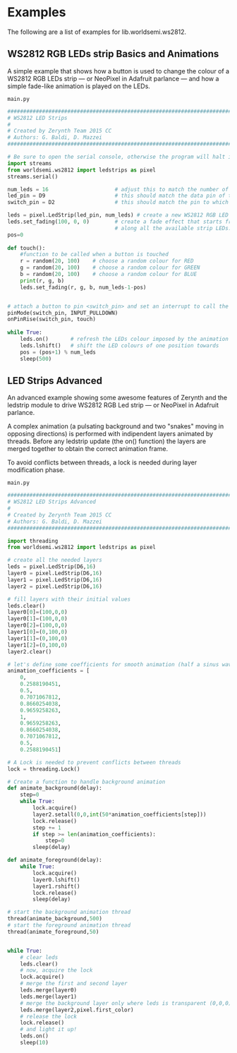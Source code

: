# Examples

The following are a list of examples for lib.worldsemi.ws2812.

## WS2812 RGB LEDs strip Basics and Animations


A simple example that shows how a button is used to change the colour of a WS2812 RGB LEDs strip — or NeoPixel in Adafruit parlance — and how a simple fade-like animation is played on the LEDs.


```main.py```

```python
################################################################################
# WS2812 LED Strips
#
# Created by Zerynth Team 2015 CC
# Authors: G. Baldi, D. Mazzei
################################################################################

# Be sure to open the serial console, otherwise the program will halt if the console buffer is full. 
import streams
from worldsemi.ws2812 import ledstrips as pixel
streams.serial()

num_leds = 16                     # adjust this to match the number of LEDs on your strip
led_pin = D9                      # this should match the data pin of the LED strip
switch_pin = D2                   # this should match the pin to which the button is connected

leds = pixel.LedStrip(led_pin, num_leds) # create a new WS2812 RGB LED strip composed of <num_leds> LEDs and connected to pin led_pin
leds.set_fading(100, 0, 0)        # create a fade effect that starts from red=100 and goes to RGB=0,0,0 
                                  # along all the available strip LEDs. This is a static setup of the LEDs
pos=0
  
def touch():    
    #function to be called when a button is touched  
    r = random(20, 100)    # choose a random colour for RED
    g = random(20, 100)    # choose a random colour for GREEN
    b = random(20, 100)    # choose a random colour for BLUE
    print(r, g, b)
    leds.set_fading(r, g, b, num_leds-1-pos) 


# attach a button to pin <switch_pin> and set an interrupt to call the touched function. The button should connect the pin to Vcc.
pinMode(switch_pin, INPUT_PULLDOWN)
onPinRise(switch_pin, touch)    
    
while True:
    leds.on()       # refresh the LEDs colour imposed by the animation
    leds.lshift()   # shift the LED colours of one position towards
    pos = (pos+1) % num_leds
    sleep(500)


```
## LED Strips Advanced


An advanced example showing some awesome features of Zerynth and the ledstrip module to drive WS2812 RGB Led strip — or NeoPixel in Adafruit parlance.

A complex animation (a pulsating background and two "snakes" moving in opposing directions) is performed with indipendent layers animated by threads. Before any ledstrip
update (the on() function) the layers are merged together to obtain the correct animation frame.

To avoid conflicts between threads, a lock is needed during layer modification phase.


```main.py```

```python
################################################################################
# WS2812 LED Strips Advanced
#
# Created by Zerynth Team 2015 CC
# Authors: G. Baldi, D. Mazzei
################################################################################

import threading
from worldsemi.ws2812 import ledstrips as pixel

# create all the needed layers
leds = pixel.LedStrip(D6,16)
layer0 = pixel.LedStrip(D6,16)
layer1 = pixel.LedStrip(D6,16)
layer2 = pixel.LedStrip(D6,16)

# fill layers with their initial values
leds.clear()
layer0[0]=(100,0,0)
layer0[1]=(100,0,0)
layer0[2]=(100,0,0)
layer1[0]=(0,100,0)
layer1[1]=(0,100,0)
layer1[2]=(0,100,0)    
layer2.clear()

# let's define some coefficients for smooth animation (half a sinus wave)
animation_coefficients = [
    0,
    0.2588190451,
    0.5,
    0.7071067812,
    0.8660254038,
    0.9659258263,
    1,
    0.9659258263,
    0.8660254038,
    0.7071067812,
    0.5,
    0.2588190451]

# A Lock is needed to prevent conflicts between threads
lock = threading.Lock()

# Create a function to handle background animation
def animate_background(delay):
    step=0
    while True:
        lock.acquire()
        layer2.setall(0,0,int(50*animation_coefficients[step]))
        lock.release()
        step += 1
        if step >= len(animation_coefficients):
            step=0
        sleep(delay)

def animate_foreground(delay):
    while True:
        lock.acquire()
        layer0.lshift()
        layer1.rshift()
        lock.release()
        sleep(delay)

# start the background animation thread
thread(animate_background,500)
# start the foreground animation thread
thread(animate_foreground,50)


while True:
    # clear leds
    leds.clear()
    # now, acquire the lock
    lock.acquire()
    # merge the first and second layer
    leds.merge(layer0)
    leds.merge(layer1)
    # merge the background layer only where leds is transparent (0,0,0) 
    leds.merge(layer2,pixel.first_color)
    # release the lock
    lock.release()
    # and light it up!
    leds.on()
    sleep(10)
    
```
